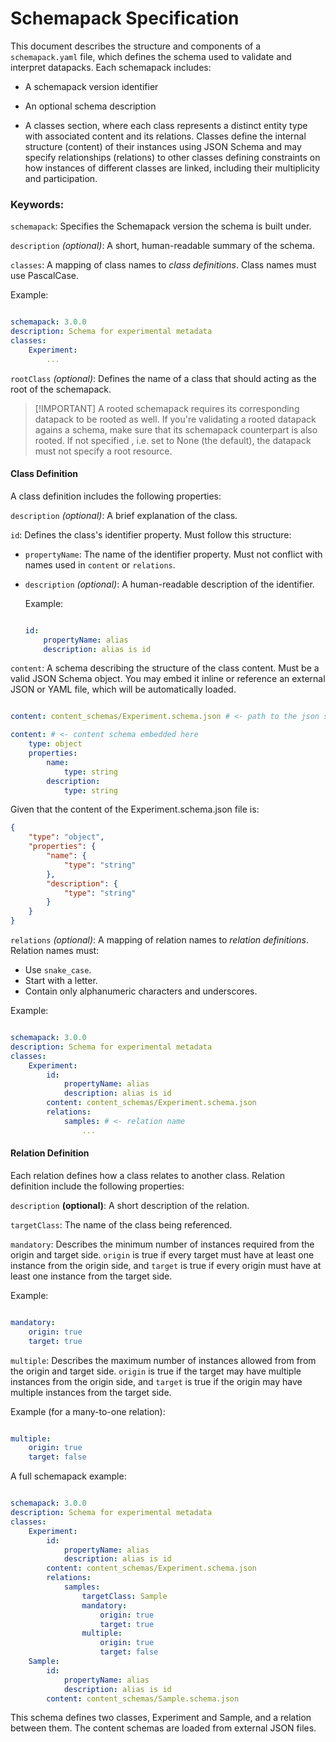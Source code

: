 # Schemapack Specification

This document describes the structure and components of a `schemapack.yaml` file, which defines the schema used to validate and interpret datapacks. Each schemapack includes:

* A schemapack version identifier

* An optional schema description

* A classes section, where each class represents a distinct entity type with associated content and its relations. Classes define the internal structure (content) of their instances using JSON Schema and may specify relationships (relations) to other classes defining constraints on how instances of different classes are linked, including their multiplicity and participation.

### Keywords:

`schemapack`: Specifies the Schemapack version the schema is built under.

`description` *(optional)*: A short, human-readable summary of the schema.

`classes`: A mapping of class names to *class definitions*. Class names must use PascalCase.

Example:
```yaml

schemapack: 3.0.0
description: Schema for experimental metadata
classes:
    Experiment:
        ...
```

`rootClass` *(optional)*: Defines the name of a class that should acting as the root of the schemapack.

> [!IMPORTANT] A rooted schemapack requires its corresponding datapack to be rooted as well. If you're validating a rooted datapack agains a schema, make sure that its schemapack counterpart is also rooted. If not specified , i.e. set to None (the default), the datapack must not specify a root resource.


#### Class Definition

A class definition includes the following properties:

`description` *(optional)*: A brief explanation of the class.

`id`: Defines the class's identifier property. Must follow this structure:

* `propertyName`: The name of the identifier property. Must not conflict with names used in `content` or `relations`.

* `description` *(optional)*: A human-readable description of the identifier.

    Example:
    ```yaml

    id:
        propertyName: alias
        description: alias is id
    ```

`content`: A schema describing the structure of the class content. Must be a valid JSON Schema object. You may embed it inline or reference an external JSON or YAML file, which will be automatically loaded.

```yaml

content: content_schemas/Experiment.schema.json # <- path to the json schema
```

``` yaml
content: # <- content schema embedded here
    type: object
    properties:
        name:
            type: string
        description:
            type: string
```


Given that the content of the Experiment.schema.json file is:
```json
{
    "type": "object",
    "properties": {
        "name": {
            "type": "string"
        },
        "description": {
            "type": "string"
        }
    }
}
```

`relations` *(optional)*: A mapping of relation names to *relation definitions*. Relation names must:
  * Use `snake_case`.
  * Start with a letter.
  * Contain only alphanumeric characters and underscores.

Example:

```yaml

schemapack: 3.0.0
description: Schema for experimental metadata
classes:
    Experiment:
        id:
            propertyName: alias
            description: alias is id
        content: content_schemas/Experiment.schema.json
        relations:
            samples: # <- relation name
                ...
```


#### Relation Definition

Each relation defines how a class relates to another class. Relation definition include the following properties:

`description` **(optional)**: A short description of the relation.

`targetClass`: The name of the class being referenced.

`mandatory`: Describes the minimum number of instances required from the origin and target side. `origin` is true if every target must have at least one instance from the origin side, and `target` is true if every origin must have at least one instance from the target side.

Example:
```yaml

mandatory:
    origin: true
    target: true
```

`multiple`: Describes the maximum number of instances allowed from from the origin and target side. `origin` is true if the target may have multiple instances from the origin side, and `target` is true if the origin may have multiple instances from the target side.

Example (for a many-to-one relation):
```yaml

multiple:
    origin: true
    target: false
```


A full schemapack example:

```yaml

schemapack: 3.0.0
description: Schema for experimental metadata
classes:
    Experiment:
        id:
            propertyName: alias
            description: alias is id
        content: content_schemas/Experiment.schema.json
        relations:
            samples:
                targetClass: Sample
                mandatory:
                    origin: true
                    target: true
                multiple:
                    origin: true
                    target: false
    Sample:
        id:
            propertyName: alias
            description: alias is id
        content: content_schemas/Sample.schema.json
```
This schema defines two classes, Experiment and Sample, and a relation between them. The content schemas are loaded from external JSON files.
